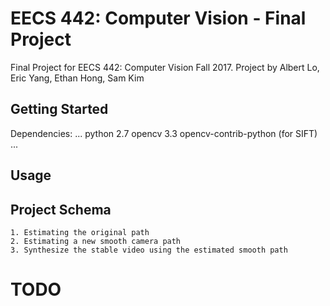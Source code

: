 # EECS 442: Computer Vision - Final Project
Final Project for EECS 442: Computer Vision Fall 2017. Project by Albert Lo, Eric Yang, Ethan Hong, Sam Kim

## Getting Started
Dependencies:
...
python 2.7
opencv 3.3 
opencv-contrib-python (for SIFT)
...
## Usage


## Project Schema
    1. Estimating the original path
    2. Estimating a new smooth camera path
    3. Synthesize the stable video using the estimated smooth path

# TODO

